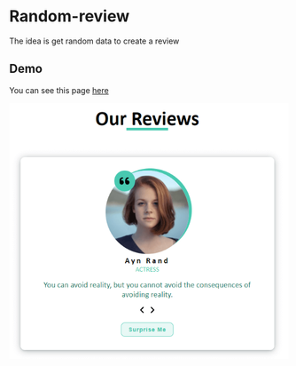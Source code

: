 # Random-review

The idea is get random data to create a review

## Demo

You can see  this page [here](https://andresalvarezb.github.io/random-reviews/)

![img1](/assets/rewiew-img.png)